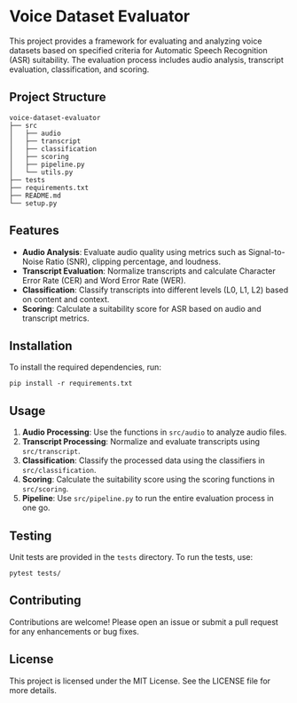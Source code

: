 # Voice Dataset Evaluator

This project provides a framework for evaluating and analyzing voice datasets based on specified criteria for Automatic Speech Recognition (ASR) suitability. The evaluation process includes audio analysis, transcript evaluation, classification, and scoring.

## Project Structure

```
voice-dataset-evaluator
├── src
│   ├── audio
│   ├── transcript
│   ├── classification
│   ├── scoring
│   ├── pipeline.py
│   └── utils.py
├── tests
├── requirements.txt
├── README.md
└── setup.py
```

## Features

- **Audio Analysis**: Evaluate audio quality using metrics such as Signal-to-Noise Ratio (SNR), clipping percentage, and loudness.
- **Transcript Evaluation**: Normalize transcripts and calculate Character Error Rate (CER) and Word Error Rate (WER).
- **Classification**: Classify transcripts into different levels (L0, L1, L2) based on content and context.
- **Scoring**: Calculate a suitability score for ASR based on audio and transcript metrics.

## Installation

To install the required dependencies, run:

```
pip install -r requirements.txt
```

## Usage

1. **Audio Processing**: Use the functions in `src/audio` to analyze audio files.
2. **Transcript Processing**: Normalize and evaluate transcripts using `src/transcript`.
3. **Classification**: Classify the processed data using the classifiers in `src/classification`.
4. **Scoring**: Calculate the suitability score using the scoring functions in `src/scoring`.
5. **Pipeline**: Use `src/pipeline.py` to run the entire evaluation process in one go.

## Testing

Unit tests are provided in the `tests` directory. To run the tests, use:

```
pytest tests/
```

## Contributing

Contributions are welcome! Please open an issue or submit a pull request for any enhancements or bug fixes.

## License

This project is licensed under the MIT License. See the LICENSE file for more details.